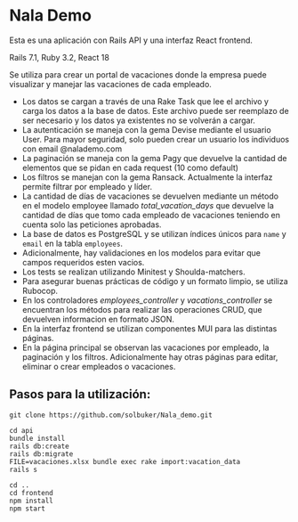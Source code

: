 
# Nala Demo

Esta es una aplicación con Rails API y una interfaz React frontend.

Rails 7.1, Ruby 3.2, React 18

Se utiliza para crear un portal de vacaciones donde la empresa puede visualizar y manejar las vacaciones de cada empleado.
- Los datos se cargan a través de una Rake Task que lee el archivo y carga los datos a la base de datos. Este archivo puede ser reemplazo de ser necesario y los datos ya existentes no se volverán a cargar.
- La autenticación se maneja con la gema Devise mediante el usuario User. Para mayor seguridad, solo pueden crear un usuario los individuos con email @nalademo.com
- La paginación se maneja con la gema Pagy que devuelve la cantidad de elementos que se pidan en cada request (10 como default)
- Los filtros se manejan con la gema Ransack. Actualmente la interfaz permite filtrar por empleado y líder.
- La cantidad de días de vacaciones se devuelven mediante un método en el modelo employee llamado _total_vacation_days_ que devuelve la cantidad de días que tomo cada empleado de vacaciones teniendo en cuenta solo las peticiones aprobadas.
- La base de datos es PostgreSQL y se utilizan índices únicos para `name` y `email` en la tabla `employees`.
- Adicionalmente, hay validaciones en los modelos para evitar que campos requeridos esten vacios.
- Los tests se realizan utilizando Minitest y Shoulda-matchers.
- Para asegurar buenas prácticas de código y un formato limpio, se utiliza Rubocop.
- En los controladores _employees_controller_ y _vacations_controller_ se encuentran los métodos para realizar las operaciones CRUD, que devuelven informacion en formato JSON.
- En la interfaz frontend se utilizan componentes MUI para las distintas páginas.
- En la página principal se observan las vacaciones por empleado, la paginación y los filtros. Adicionalmente hay otras páginas para editar, eliminar o crear empleados o vacaciones.

## Pasos para la utilización:
```
git clone https://github.com/solbuker/Nala_demo.git
```
```
cd api
bundle install
rails db:create
rails db:migrate
FILE=vacaciones.xlsx bundle exec rake import:vacation_data
rails s
```
```
cd ..
cd frontend
npm install
npm start
```
